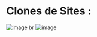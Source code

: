 # Clones de Sites :


![image](https://github.com/CarlosVarao/Clones-de-Sites/assets/127850509/fbd56068-78b3-4d40-bede-d47a03227164)
br
![image](https://github.com/CarlosVarao/Clones-de-Sites/assets/127850509/18748e91-374e-4240-8a0a-3be0edf48847)

